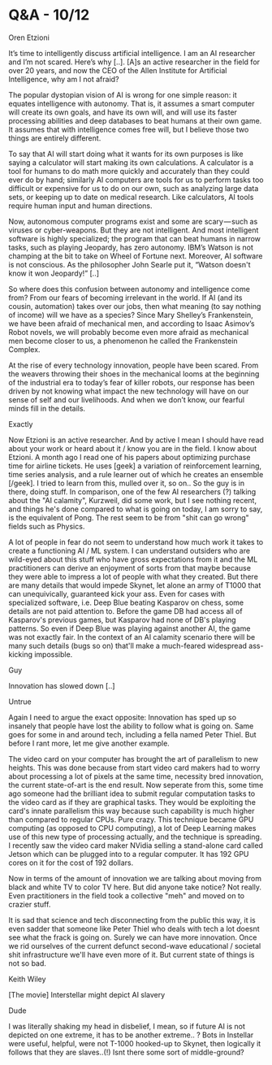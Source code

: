 # Q&A - 10/12

Oren Etzioni

It’s time to intelligently discuss artificial intelligence. I am an AI
researcher and I’m not scared. Here’s why [..]. [A]s an active
researcher in the field for over 20 years, and now the CEO of the
Allen Institute for Artificial Intelligence, why am I not afraid?

The popular dystopian vision of AI is wrong for one simple reason: it 
equates intelligence with autonomy. That is, it assumes a smart computer
 will create its own goals, and have its own will, and will use its 
faster processing abilities and deep databases to beat humans at their 
own game. It assumes that with intelligence comes free will, but I 
believe those two things are entirely different.

To say that AI will start doing what it wants for its own purposes is 
like saying a calculator will start making its own calculations. A 
calculator is a tool for humans to do math more quickly and accurately 
than they could ever do by hand; similarly AI computers are tools for us
 to perform tasks too difficult or expensive for us to do on our own, 
such as analyzing large data sets, or keeping up to date on medical 
research. Like calculators, AI tools require human input and human 
directions.

Now, autonomous computer programs exist and some are scary — such as 
viruses or cyber-weapons. But they are not intelligent. And most 
intelligent software is highly specialized; the program that can beat 
humans in narrow tasks, such as playing Jeopardy, has zero autonomy. IBM’s Watson is not champing at the bit to take on Wheel of Fortune next. Moreover, AI software is not conscious. As the philosopher John Searle put it, “Watson doesn't know it won Jeopardy!” [..]


So
 where does this confusion between autonomy and intelligence come from? 
From our fears of becoming irrelevant in the world. If AI (and its 
cousin, automation) takes over our jobs, then what meaning (to say 
nothing of income) will we have as a species? Since Mary Shelley’s Frankenstein,
 we have been afraid of mechanical men, and according to Isaac Asimov’s 
Robot novels, we will probably become even more afraid as mechanical men
 become closer to us, a phenomenon he called the Frankenstein Complex.

At the rise of every technology innovation, people have been scared. From the weavers throwing their shoes in the mechanical looms at the beginning of the industrial era to today’s fear of killer robots, our response has been driven by not knowing what impact the new technology will have on our sense of self and our livelihoods. And when we don’t know, our fearful minds fill in the details.

Exactly

Now Etzioni is an active researcher. And by active I mean I should have read about your work or heard about it / know you are in the field. I know about Etzioni. A month ago I read one of his papers about optimizing purchase time for airline tickets. He uses [geek] a variation of reinforcement learning, time series analysis, and a rule learner out of which he creates an ensemble [/geek]. I tried to learn from this, mulled over it, so on.. So the guy is in there, doing stuff. In comparison, one of the few AI researchers (?) talking about the "AI  calamity", Kurzweil, did some work, but I see nothing recent, and things he's done compared to what is going on today, I am sorry to say, is the equivalent of Pong. The rest seem to be from "shit can go wrong" fields such as Physics.

A lot of people in fear do not seem to understand how much work it takes to create a functioning AI / ML system. I can understand outsiders who are wild-eyed about this stuff who have gross expectations from it and the ML practitioners can derive an enjoyment of sorts from that maybe because they were able to impress a lot of people with what they created. But there are many details that would impede Skynet, let alone an army of T1000 that can unequivically, guaranteed kick your ass. Even for cases with specialized software, i.e. Deep Blue beating Kasparov on chess, some details are not paid attention to. Before the game DB had access all of Kasparov's previous games, but Kasparov had none of DB's playing patterns. So even if Deep Blue was playing against another AI, the game was not exactly fair. In the context of an AI calamity scenario there will be  many such details (bugs so on) that'll make a much-feared widespread ass-kicking impossible.

Guy

Innovation has slowed down [..]

Untrue

Again I need to argue the exact opposite: Innovation has sped up so insanely that people have lost the ability to follow what is going on. Same goes for some in and around tech, including a fella named Peter Thiel. But before I rant more, let me give another example.

The video card on your computer has brought the art of parallelism to new heights. This was done because from start video card makers had to worry about processing a lot of pixels at the same time, necessity bred innovation, the current state-of-art is the end result. Now seperate from this,  some time ago someone had the brilliant idea to submit regular computation tasks to the video card as if they are graphical tasks. They would be exploiting the card's innate parallelism this way because such capability is much higher than compared to regular CPUs. Pure crazy. This technique became GPU computing (as opposed to CPU computing), a lot of Deep Learning makes use of this new type of processing actually, and the technique is spreading. I recently saw the video card maker NVidia selling a stand-alone card  called Jetson which can be plugged into to a regular computer. It has 192 GPU cores on it for the cost of 192 dollars. 

Now in terms of the amount of innovation we are talking about moving from black and white TV to color TV here. But did anyone take notice? Not really. Even practitioners in the field took a collective "meh" and moved on to crazier stuff.

It is sad that science and tech disconnecting from the public this way, it is even sadder that someone like Peter Thiel who deals with tech a lot doesnt see what the frack is going on. Surely we can have more innovation. Once we rid ourselves of the current defunct second-wave educational / societal shit infrastructure we'll have even more of it. But current state of things is not so bad.    

Keith Wiley

[The movie] Interstellar might depict AI slavery

Dude

I was literally shaking my head in disbelief, I mean, so if future AI
is not depicted on one extreme, it has to be another extreme.. ? Bots
in Instellar were useful, helpful, were not T-1000 hooked-up to
Skynet, then logically it follows that they are slaves..(!) Isnt there
some sort of middle-ground?














